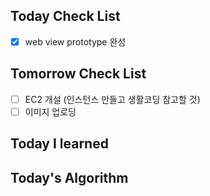 ## Today Check List

- [x] web view prototype 완성

## Tomorrow Check List

- [ ] EC2 개설 (인스턴스 만들고 생활코딩 참고할 것)
- [ ] 이미지 업로딩

## Today I learned



## Today's Algorithm

